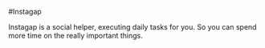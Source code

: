 #Instagap

Instagap is a social helper, executing daily tasks for you.
So you can spend more time on the really important things.
